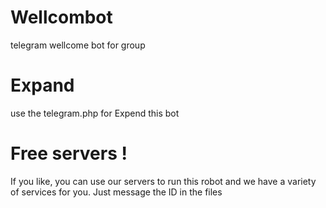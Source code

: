 # Wellcombot
telegram wellcome bot for group
# Expand 
use the telegram.php for Expend this bot 
# Free servers !
If you like, you can use our servers to run this robot and we have a variety of services for you. Just message the ID in the files

